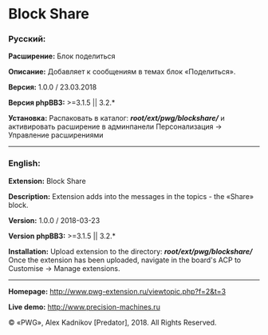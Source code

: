 # Block Share

### Русский:

**Расширение:**		Блок поделиться

**Описание:**		Добавляет к сообщениям в темах блок «Поделиться».

**Версия:**			1.0.0 / 23.03.2018

**Версия phpBB3:**	>=3.1.5 || 3.2.*

**Установка:**		Распаковать в каталог: **_root/ext/pwg/blockshare/_** и активировать расширение в админпанели Персонализация -> Управление расширениями

***
### English:

**Extension:**		Block Share

**Description:**	Extension adds into the messages in the topics - the «Share» block.

**Version:**		1.0.0 / 2018-03-23

**Version phpBB3:**	>=3.1.5 || 3.2.*

**Installation:**	Upload extension to the directory: **_root/ext/pwg/blockshare/_** Once the extension has been uploaded, navigate in the board's ACP to Customise -> Manage extensions.
***
**Homepage:** http://www.pwg-extension.ru/viewtopic.php?f=2&t=3

**Live demo:** http://www.precision-machines.ru

© «PWG», Alex Kadnikov [Predator],  2018. All Rights Reserved.
